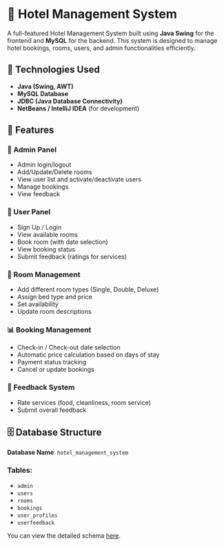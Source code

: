 # 🏨 Hotel Management System

A full-featured Hotel Management System built using **Java Swing** for the frontend and **MySQL** for the backend. This system is designed to manage hotel bookings, rooms, users, and admin functionalities efficiently.

## 🔧 Technologies Used

- **Java (Swing, AWT)**
- **MySQL Database**
- **JDBC (Java Database Connectivity)**
- **NetBeans / IntelliJ IDEA** (for development)

## 📌 Features

### 👤 Admin Panel
- Admin login/logout
- Add/Update/Delete rooms
- View user list and activate/deactivate users
- Manage bookings
- View feedback

### 👥 User Panel
- Sign Up / Login
- View available rooms
- Book room (with date selection)
- View booking status
- Submit feedback (ratings for services)

### 🧾 Room Management
- Add different room types (Single, Double, Deluxe)
- Assign bed type and price
- Set availability
- Update room descriptions

### 📊 Booking Management
- Check-in / Check-out date selection
- Automatic price calculation based on days of stay
- Payment status tracking
- Cancel or update bookings

### 💬 Feedback System
- Rate services (food, cleanliness, room service)
- Submit overall feedback

## 🗄️ Database Structure

**Database Name**: `hotel_management_system`

### Tables:

- `admin`
- `users`
- `rooms`
- `bookings`
- `user_profiles`
- `userfeedback`

You can view the detailed schema [here](#).

